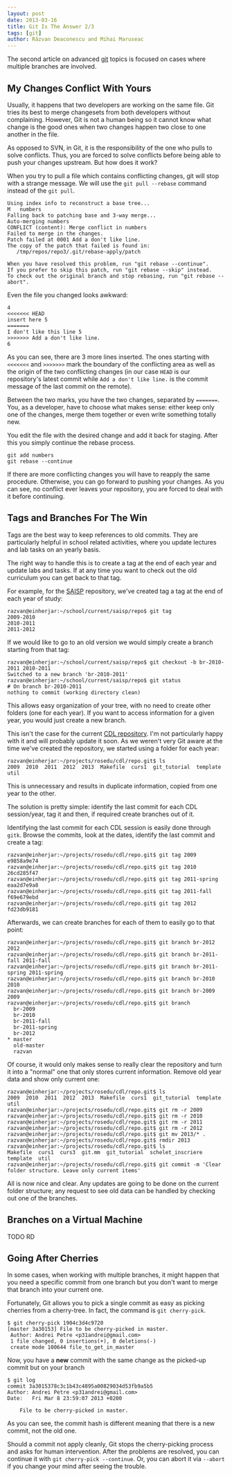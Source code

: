 ```yaml
---
layout: post
date: 2013-03-16
title: Git Is The Answer 2/3
tags: [git]
author: Răzvan Deaconescu and Mihai Maruseac
---
```


The second article on advanced [git][git] topics is focused on cases where
multiple branches are involved.

## My Changes Conflict With Yours

Usually, it happens that two developers are working on the same file. Git
tries its best to merge changesets from both developers without complaining.
However, Git is not a human being so it cannot know what change is the good
ones when two changes happen two close to one another in the file.

As opposed to SVN, in Git, it is the responsibility of the one who pulls to
solve conflicts. Thus, you are forced to solve conflicts before being able to
push your changes upstream. But how does it work?

When you try to pull a file which contains conflicting changes, git will stop
with a strange message. We will use the `git pull --rebase` command instead of
the `git pull`.

    Using index info to reconstruct a base tree...
    M   numbers
    Falling back to patching base and 3-way merge...
    Auto-merging numbers
    CONFLICT (content): Merge conflict in numbers
    Failed to merge in the changes.
    Patch failed at 0001 Add a don't like line.
    The copy of the patch that failed is found in:
       /tmp/repos/repo3/.git/rebase-apply/patch

    When you have resolved this problem, run "git rebase --continue".
    If you prefer to skip this patch, run "git rebase --skip" instead.
    To check out the original branch and stop rebasing, run "git rebase --abort".

Even the file you changed looks awkward:

    4
    <<<<<<< HEAD
    insert here 5
    =======
    I don't like this line 5
    >>>>>>> Add a don't like line.
    6

As you can see, there are 3 more lines inserted. The ones starting with
`<<<<<<<` and `>>>>>>>` mark the boundary of the conflicting area as well as
the origin of the two conflicting changes (in our case `HEAD` is our
repository's latest commit while `Add a don't like line.` is the commit
message of the last commit on the remote).

Between the two marks, you have the two changes, separated by `=======`. You,
as a developer, have to choose what makes sense: either keep only one of the
changes, merge them together or even write something totally new.

You edit the file with the desired change and add it back for staging. After
this you simply continue the rebase process.

    git add numbers
    git rebase --continue

If there are more conflicting changes you will have to reapply the same
procedure. Otherwise, you can go forward to pushing your changes. As you can
see, no conflict ever leaves your repository, you are forced to deal with it
before continuing.

## Tags and Branches For The Win

Tags are the best way to keep references to old commits. They are particularly helpful in school related activities, where you update lectures and lab tasks on an yearly basis.

The right way to handle this is to create a tag at the end of each year and update labs and tasks. If at any time you want to check out the old curriculum you can get back to that tag.

For example, for the [SAISP][saisp] repository, we've created tag a tag at the end of each year of study:

    razvan@einherjar:~/school/current/saisp/repo$ git tag
    2009-2010
    2010-2011
    2011-2012

If we would like to go to an old version we would simply create a branch starting from that tag:

    razvan@einherjar:~/school/current/saisp/repo$ git checkout -b br-2010-2011 2010-2011
    Switched to a new branch 'br-2010-2011'
    razvan@einherjar:~/school/current/saisp/repo$ git status
    # On branch br-2010-2011
    nothing to commit (working directory clean)

This allows easy organization of your tree, with no need to create other folders (one for each year). If you want to access information for a given year, you would just create a new branch.

This isn't the case for the current [CDL repository][cdl-repo]. I'm not particularly happy with it and will probably update it soon. As we weren't very Git aware at the time we've created the repository, we started using a folder for each year:

    razvan@einherjar:~/projects/rosedu/cdl/repo.git$ ls
    2009  2010  2011  2012  2013  Makefile  curs1  git_tutorial  template  util

This is unnecessary and results in duplicate information, copied from one year to the other.

The solution is pretty simple: identify the last commit for each CDL session/year, tag it and then, if required create branches out of it.

Identifying the last commit for each CDL session is easily done through `gitk`. Browse the commits, look at the dates, identify the last commit and create a tag:

    razvan@einherjar:~/projects/rosedu/cdl/repo.git$ git tag 2009 e9858a9e74
    razvan@einherjar:~/projects/rosedu/cdl/repo.git$ git tag 2010 26cd285f47
    razvan@einherjar:~/projects/rosedu/cdl/repo.git$ git tag 2011-spring eaa2d7e9a8
    razvan@einherjar:~/projects/rosedu/cdl/repo.git$ git tag 2011-fall f69e679ebd
    razvan@einherjar:~/projects/rosedu/cdl/repo.git$ git tag 2012 fd23db9181

Afterwards, we can create branches for each of them to easily go to that point:

    razvan@einherjar:~/projects/rosedu/cdl/repo.git$ git branch br-2012 2012
    razvan@einherjar:~/projects/rosedu/cdl/repo.git$ git branch br-2011-fall 2011-fall
    razvan@einherjar:~/projects/rosedu/cdl/repo.git$ git branch br-2011-spring 2011-spring
    razvan@einherjar:~/projects/rosedu/cdl/repo.git$ git branch br-2010 2010
    razvan@einherjar:~/projects/rosedu/cdl/repo.git$ git branch br-2009 2009
    razvan@einherjar:~/projects/rosedu/cdl/repo.git$ git branch
      br-2009
      br-2010
      br-2011-fall
      br-2011-spring
      br-2012
    * master
      old-master
      razvan

Of course, it would only makes sense to really clear the repository and turn it into a "normal" one that only stores current information. Remove old year data and show only current one:

    razvan@einherjar:~/projects/rosedu/cdl/repo.git$ ls
    2009  2010  2011  2012  2013  Makefile  curs1  git_tutorial  template  util
    razvan@einherjar:~/projects/rosedu/cdl/repo.git$ git rm -r 2009
    razvan@einherjar:~/projects/rosedu/cdl/repo.git$ git rm -r 2010
    razvan@einherjar:~/projects/rosedu/cdl/repo.git$ git rm -r 2011
    razvan@einherjar:~/projects/rosedu/cdl/repo.git$ git rm -r 2012
    razvan@einherjar:~/projects/rosedu/cdl/repo.git$ git mv 2013/* .
    razvan@einherjar:~/projects/rosedu/cdl/repo.git$ rmdir 2013
    razvan@einherjar:~/projects/rosedu/cdl/repo.git$ ls
    Makefile  curs1  curs3  git.mm  git_tutorial  schelet_inscriere  template  util
    razvan@einherjar:~/projects/rosedu/cdl/repo.git$ git commit -m 'Clear folder structure. Leave only current items'

All is now nice and clear. Any updates are going to be done on the current folder structure; any request to see old data can be handled by checking out one of the branches.

## Branches on a Virtual Machine

TODO RD

## Going After Cherries

In some cases, when working with multiple branches, it might happen that you
need a specific commit from one branch but you don't want to merge that branch
into your current one.

Fortunately, Git allows you to pick a single commit as easy as picking
cherries from a cherry-tree. In fact, the command is `git cherry-pick`.

    $ git cherry-pick 1904c3d4c9720
    [master 3a30153] File to be cherry-picked in master.
     Author: Andrei Petre <p31andrei@gmail.com>
     1 file changed, 0 insertions(+), 0 deletions(-)
     create mode 100644 file_to_get_in_master

Now, you have a **new** commit with the same change as the picked-up commit
but on your branch

    $ git log
    commit 3a3015378c3c1b43c4895a00829034d53fb9a5b5
    Author: Andrei Petre <p31andrei@gmail.com>
    Date:   Fri Mar 8 23:59:07 2013 +0200

        File to be cherry-picked in master.

As you can see, the commit hash is different meaning that there is a new
commit, not the old one.

Should a commit not apply cleanly, Git stops the cherry-picking process and
asks for human intervention. After the problems are resolved, you can continue
it with `git cherry-pick --continue`. Or, you can abort it via `--abort` if
you change your mind after seeing the trouble.

[git]: http://git-scm.com/ "Git"
[saisp]: http://elf.cs.pub.ro/saisp/ "SAISP"
[cdl-repo]: https://github.com/rosedu/cdl "CDL repository"
